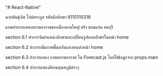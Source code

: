 "# React-Native"

 นายพันธุ์เลิศ โล่ห์ตระกูล รหัสนักศึกษา 6110110316

แอพทำการแสดงสภาพอากาศของเมืองหาดใหญ่ ตรัง ขอนแก่น ชนบุรี
 
 section 6.1  ทำการจัดตำแหน่งอักษรและเปลี่ยนรูปแบบอักษรในหน้า home

 section 6.2 ทำการเพิ่มภาพพื้นหลังและตกแต่งหน้า home

 section 6.3 ทำการแสดง ภาพสภาพอากาศ ใน Forecast.js โดยใช้ข้อมูลจาก props.main

 section 6.4 ทำการแสดงสีตามอุณหภูมิต่างๆ
